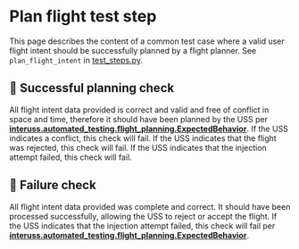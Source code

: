 # Plan flight test step

This page describes the content of a common test case where a valid user flight intent should be successfully planned by a flight planner.  See `plan_flight_intent` in [test_steps.py](test_steps.py).

## 🛑 Successful planning check

All flight intent data provided is correct and valid and free of conflict in space and time, therefore it should have been planned by the USS per **[interuss.automated_testing.flight_planning.ExpectedBehavior](../../requirements/interuss/automated_testing/flight_planning.md)**.  If the USS indicates a conflict, this check will fail.  If the USS indicates that the flight was rejected, this check will fail.  If the USS indicates that the injection attempt failed, this check will fail.

## 🛑 Failure check

All flight intent data provided was complete and correct. It should have been processed successfully, allowing the USS
to reject or accept the flight. If the USS indicates that the injection attempt failed, this check will fail per
**[interuss.automated_testing.flight_planning.ExpectedBehavior](../../requirements/interuss/automated_testing/flight_planning.md)**.
